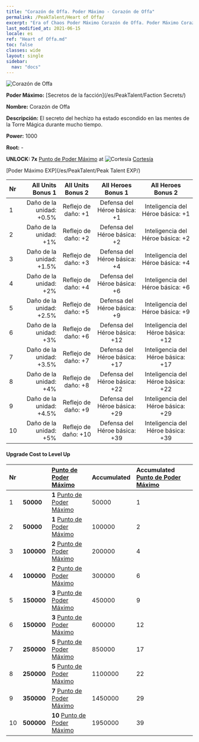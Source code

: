 ```yaml
---
title: "Corazón de Offa. Poder Máximo - Corazón de Offa"
permalink: /PeakTalent/Heart of Offa/
excerpt: "Era of Chaos Poder Máximo Corazón de Offa. Poder Máximo Corazón de Offa. Corazón de Offa"
last_modified_at: 2021-06-15
locale: es
ref: "Heart of Offa.md"
toc: false
classes: wide
layout: single
sidebar:
  nav: "docs"
---
```


  ![Corazón de Offa](/images/pt/talent_3008.png)

  **Poder Máximo:** [Secretos de la facción](/es/PeakTalent/Faction Secrets/)

  **Nombre:** Corazón de Offa

  **Descripción:** El secreto del hechizo ha estado escondido en las mentes de la Torre Mágica durante mucho tiempo.

  **Power:** 1000

  **Root:** -

  **UNLOCK: 7x** [Punto de Poder Máximo](/ItemsES/con_934/) at ![Cortesía](/images/pt/talent_3006.png) [Cortesía](/es/PeakTalent/Chivalry/)

  [Poder Máximo EXP](/es/PeakTalent/Peak Talent EXP/)

  | Nr | All Units Bonus 1 | All Units Bonus 2 | All Heroes Bonus 1 | All Heroes Bonus 2 |
  |:---|--------------:|:-------------:|:-------------:|:-------------:|
  | 1 | Daño de la unidad: +0.5% | Reflejo de daño: +1 | Defensa del Héroe básica: +1 | Inteligencia del Héroe básica: +1 |
  | 2 | Daño de la unidad: +1% | Reflejo de daño: +2 | Defensa del Héroe básica: +2 | Inteligencia del Héroe básica: +2 |
  | 3 | Daño de la unidad: +1.5% | Reflejo de daño: +3 | Defensa del Héroe básica: +4 | Inteligencia del Héroe básica: +4 |
  | 4 | Daño de la unidad: +2% | Reflejo de daño: +4 | Defensa del Héroe básica: +6 | Inteligencia del Héroe básica: +6 |
  | 5 | Daño de la unidad: +2.5% | Reflejo de daño: +5 | Defensa del Héroe básica: +9 | Inteligencia del Héroe básica: +9 |
  | 6 | Daño de la unidad: +3% | Reflejo de daño: +6 | Defensa del Héroe básica: +12 | Inteligencia del Héroe básica: +12 |
  | 7 | Daño de la unidad: +3.5% | Reflejo de daño: +7 | Defensa del Héroe básica: +17 | Inteligencia del Héroe básica: +17 |
  | 8 | Daño de la unidad: +4% | Reflejo de daño: +8 | Defensa del Héroe básica: +22 | Inteligencia del Héroe básica: +22 |
  | 9 | Daño de la unidad: +4.5% | Reflejo de daño: +9 | Defensa del Héroe básica: +29 | Inteligencia del Héroe básica: +29 |
  | 10 | Daño de la unidad: +5% | Reflejo de daño: +10 | Defensa del Héroe básica: +39 | Inteligencia del Héroe básica: +39 |


#### Upgrade Cost to Level Up

  | Nr | <i class="fas fa-coins"/> | [Punto de Poder Máximo](/ItemsES/con_934/) | Accumulated <i class="fas fa-coins"/> | Accumulated [Punto de Poder Máximo](/ItemsES/con_934/) |
  |:---|:--------------|:-------------|:-------------|:-------------|
  | 1 | **50000** | **1** [Punto de Poder Máximo](/ItemsES/con_934/) | 50000 | 1 |
  | 2 | **50000** | **1** [Punto de Poder Máximo](/ItemsES/con_934/) | 100000 | 2 |
  | 3 | **100000** | **2** [Punto de Poder Máximo](/ItemsES/con_934/) | 200000 | 4 |
  | 4 | **100000** | **2** [Punto de Poder Máximo](/ItemsES/con_934/) | 300000 | 6 |
  | 5 | **150000** | **3** [Punto de Poder Máximo](/ItemsES/con_934/) | 450000 | 9 |
  | 6 | **150000** | **3** [Punto de Poder Máximo](/ItemsES/con_934/) | 600000 | 12 |
  | 7 | **250000** | **5** [Punto de Poder Máximo](/ItemsES/con_934/) | 850000 | 17 |
  | 8 | **250000** | **5** [Punto de Poder Máximo](/ItemsES/con_934/) | 1100000 | 22 |
  | 9 | **350000** | **7** [Punto de Poder Máximo](/ItemsES/con_934/) | 1450000 | 29 |
  | 10 | **500000** | **10** [Punto de Poder Máximo](/ItemsES/con_934/) | 1950000 | 39 |
